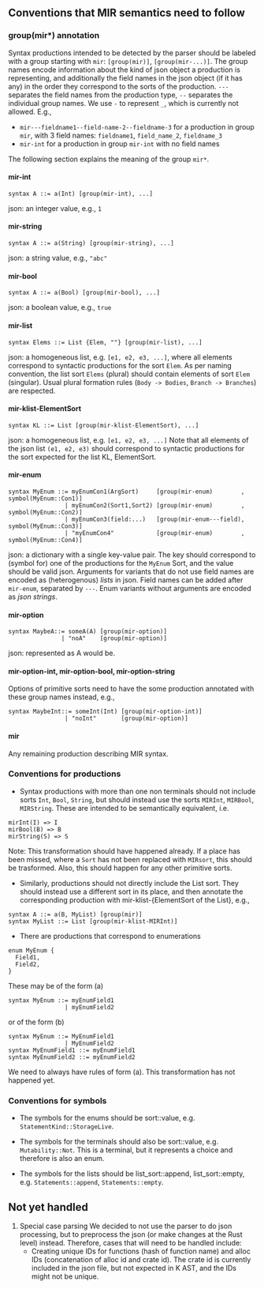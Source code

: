 ## Conventions that MIR semantics need to follow

### group(mir*) annotation
Syntax productions intended to be detected by the parser should be labeled with a group starting with `mir`: `[group(mir)]`, `[group(mir-...)]`. The group names encode information about the kind of json object a production is representing, and additionally the field names in the json object (if it has any) in the order they correspond to the sorts of the production. `---` separates the field names from the production type, `--` separates the individual group names. We use `-` to represent `_`, which is currently not allowed. E.g.,
- `mir---fieldname1--field-name-2--fieldname-3` for a production in group `mir`, with 3 field names: `fieldname1`, `field_name_2`, `fieldname_3`
- `mir-int` for a production in group `mir-int` with no field names

The following section explains the meaning of the group `mir*`.

#### mir-int
```
syntax A ::= a(Int) [group(mir-int), ...]
```
json: an integer value, e.g., `1`

#### mir-string
```
syntax A ::= a(String) [group(mir-string), ...]
```
json: a string value, e.g., `"abc"`

#### mir-bool
```
syntax A ::= a(Bool) [group(mir-bool), ...]
```
json: a boolean value, e.g., `true`

#### mir-list
```
syntax Elems ::= List {Elem, ""} [group(mir-list), ...]
```
json: a homogeneous list, e.g. `[e1, e2, e3, ...]`, where all elements correspond to syntactic productions for the sort `Elem`.
As per naming convention, the list sort `Elems` (plural) should contain elements of sort `Elem` (singular). Usual plural formation rules (`Body -> Bodies`, `Branch -> Branches`) are respected.

#### mir-klist-ElementSort
```
syntax KL ::= List [group(mir-klist-ElementSort), ...]
```
json: a homogeneous list, e.g. `[e1, e2, e3, ...]`
Note that all elements of the json list `(e1, e2, e3)` should correspond to syntactic productions for the sort expected for the list KL, ElementSort.

#### mir-enum
```
syntax MyEnum ::= myEnumCon1(ArgSort)     [group(mir-enum)        , symbol(MyEnum::Con1)]
                | myEnumCon2(Sort1,Sort2) [group(mir-enum)        , symbol(MyEnum::Con2)]
                | myEnumCon3(field:...)   [group(mir-enum---field), symbol(MyEnum::Con3)]
                | "myEnumCon4"            [group(mir-enum)        , symbol(MyEnum::Con4)]
```
json: a dictionary with a single key-value pair.
The key should correspond to (symbol for) one of the productions for the `MyEnum` Sort, and the value should be valid json.
Arguments for variants that do not use field names are encoded as (heterogenous) _lists_ in json.
Field names can be added after `mir-enum`, separated by `---`.
Enum variants without arguments are encoded as _json strings_.

#### mir-option
```
syntax MaybeA::= someA(A) [group(mir-option)]
               | "noA"    [group(mir-option)]
```
json: represented as A would be.

#### mir-option-int, mir-option-bool, mir-option-string
Options of primitive sorts need to have the some production annotated with these group names instead, e.g.,
```
syntax MaybeInt::= someInt(Int) [group(mir-option-int)]
                | "noInt"       [group(mir-option)]
```

#### mir
Any remaining production describing MIR syntax.


### Conventions for productions
- Syntax productions with more than one non terminals should not include sorts `Int`, `Bool`, `String`, but should instead use the sorts `MIRInt`, `MIRBool`, `MIRString`. These are intended to be semantically equivalent, i.e.
```
mirInt(I) => I
mirBool(B) => B
mirString(S) => S
```
Note: This transformation should have happened already. If a place has been missed, where a `Sort` has not been replaced with `MIRsort`, this should be trasformed. Also, this should happen for any other primitive sorts.

- Similarly, productions should not directly include the List sort. They should instead use a different sort in its place, and then annotate the corresponding production with mir-klist-{ElementSort of the List}, e.g.,
```
syntax A ::= a(B, MyList) [group(mir)]
syntax MyList ::= List [group(mir-klist-MIRInt)]
```

- There are productions that correspond to enumerations

```
enum MyEnum {
  Field1,
  Field2,
}
```

These may be of the form (a)
```
syntax MyEnum ::= myEnumField1
                | myEnumField2
```
or of the form (b)
```
syntax MyEnum ::= MyEnumField1
                | MyEnumField2
syntax MyEnumField1 ::= myEnumField1
syntax MyEnumField2 ::= myEnumField2
```
We need to always have rules of form (a). This transformation has not happened yet.

### Conventions for symbols
- The symbols for the enums should be sort::value, e.g. `StatementKind::StorageLive`.

- The symbols for the terminals should also be sort::value, e.g. `Mutability::Not`. This is a terminal, but it represents a choice and therefore is also an enum.

- The symbols for the lists should  be list_sort::append, list_sort::empty, e.g. `Statements::append`, `Statements::empty`.

## Not yet handled
1. Special case parsing
We decided to not use the parser to do json processing, but to preprocess the json (or make changes at the Rust level) instead. Therefore, cases that will need to be handled include:
   - Creating unique IDs for functions (hash of function name) and alloc IDs (concatenation of alloc id and crate id). The crate id is currently included in the json file, but not expected in K AST, and the IDs might not be unique.
